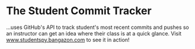 # The Student Commit Tracker 
...uses GitHub's API to track student's most recent commits and pushes so an instructor can get an idea where their class is at a quick glance. Visit www.studentspy.bangazon.com to see it in action!
